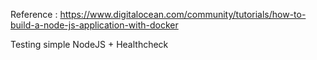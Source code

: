 Reference : https://www.digitalocean.com/community/tutorials/how-to-build-a-node-js-application-with-docker

Testing simple NodeJS + Healthcheck
